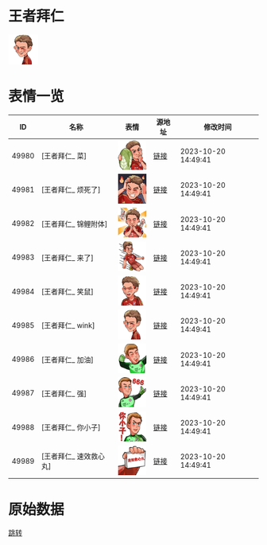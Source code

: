 # 王者拜仁

<img src="./cover.png" height="60" alt="cover" />

# 表情一览

|ID|名称|表情|源地址|修改时间|
|----|----|----|----|----|
|49980|[王者拜仁_ 菜]|<img src="./pic/049980_%5B王者拜仁_ 菜%5D.png" height="60" alt=" 菜"/>|[链接](https://i0.hdslb.com/bfs/emote/698f4d7da34f4f5c27ce9fe63b17fc4201176089.png)|2023-10-20 14:49:41|
|49981|[王者拜仁_ 烦死了]|<img src="./pic/049981_%5B王者拜仁_ 烦死了%5D.png" height="60" alt=" 烦死了"/>|[链接](https://i0.hdslb.com/bfs/emote/2b9f681040816015749e5176410638b352bd36d4.png)|2023-10-20 14:49:41|
|49982|[王者拜仁_ 锦鲤附体]|<img src="./pic/049982_%5B王者拜仁_ 锦鲤附体%5D.png" height="60" alt=" 锦鲤附体"/>|[链接](https://i0.hdslb.com/bfs/emote/0a133fbb1271ac79a934a0e97a6f59e5ab31b28f.png)|2023-10-20 14:49:41|
|49983|[王者拜仁_ 来了]|<img src="./pic/049983_%5B王者拜仁_ 来了%5D.png" height="60" alt=" 来了"/>|[链接](https://i0.hdslb.com/bfs/emote/8b7b4af680f27a99ec05e4430478072e9570d1d6.png)|2023-10-20 14:49:41|
|49984|[王者拜仁_ 笑鼠]|<img src="./pic/049984_%5B王者拜仁_ 笑鼠%5D.png" height="60" alt=" 笑鼠"/>|[链接](https://i0.hdslb.com/bfs/emote/bf2079ffa3f12aa62402c3ba81f7c04b16caa887.png)|2023-10-20 14:49:41|
|49985|[王者拜仁_ wink]|<img src="./pic/049985_%5B王者拜仁_ wink%5D.png" height="60" alt=" wink"/>|[链接](https://i0.hdslb.com/bfs/emote/96d565a9aba4a7a10da7e810e151eae3a33ef52d.png)|2023-10-20 14:49:41|
|49986|[王者拜仁_ 加油]|<img src="./pic/049986_%5B王者拜仁_ 加油%5D.png" height="60" alt=" 加油"/>|[链接](https://i0.hdslb.com/bfs/emote/fa2b366a0aeac5b896084a866ee95ad52dbeec6d.png)|2023-10-20 14:49:41|
|49987|[王者拜仁_ 强]|<img src="./pic/049987_%5B王者拜仁_ 强%5D.png" height="60" alt=" 强"/>|[链接](https://i0.hdslb.com/bfs/emote/cbd273e7299ecfe65fdcf31c424f74a1d8145c83.png)|2023-10-20 14:49:41|
|49988|[王者拜仁_ 你小子]|<img src="./pic/049988_%5B王者拜仁_ 你小子%5D.png" height="60" alt=" 你小子"/>|[链接](https://i0.hdslb.com/bfs/emote/8e8e7369d3e9133129312d3f61cde5f107b94187.png)|2023-10-20 14:49:41|
|49989|[王者拜仁_ 速效救心丸]|<img src="./pic/049989_%5B王者拜仁_ 速效救心丸%5D.png" height="60" alt=" 速效救心丸"/>|[链接](https://i0.hdslb.com/bfs/emote/044bd3cbb35dbb0a87a101687d800ec6dada5a36.png)|2023-10-20 14:49:41|

# 原始数据

[跳转](./raw.json)

